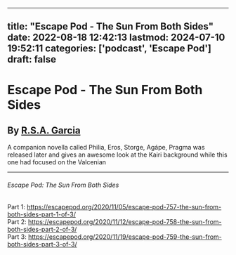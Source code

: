 
---
title: "Escape Pod - The Sun From Both Sides"
date: 2022-08-18 12:42:13
lastmod: 2024-07-10 19:52:11
categories: ['podcast', 'Escape Pod']
draft: false
---


# Escape Pod - The Sun From Both Sides
## By [R.S.A. Garcia](https://escapepod.org/people/r-s-a-garcia/)

A companion novella called Philia, Eros, Storge, Agápe, Pragma was released later and gives an awesome look at the Kairi background while this one had focused on the Valcenian

- - -
###### Escape Pod: The Sun From Both Sides

Part 1: https://escapepod.org/2020/11/05/escape-pod-757-the-sun-from-both-sides-part-1-of-3/  
Part 2: https://escapepod.org/2020/11/12/escape-pod-758-the-sun-from-both-sides-part-2-of-3/  
Part 3: https://escapepod.org/2020/11/19/escape-pod-759-the-sun-from-both-sides-part-3-of-3/

<!-- #public #podcast #Escape Pod# -->

<!-- {BearID:D1F3A172-8639-4A3C-9E1E-A6B37798CC72-13673-000000FB85D129FF} -->
